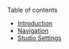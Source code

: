 Table of contents

- [Introduction](introduction.md)
- [Navigation](navigation.md)
- [Studio Settings](settings.md)
